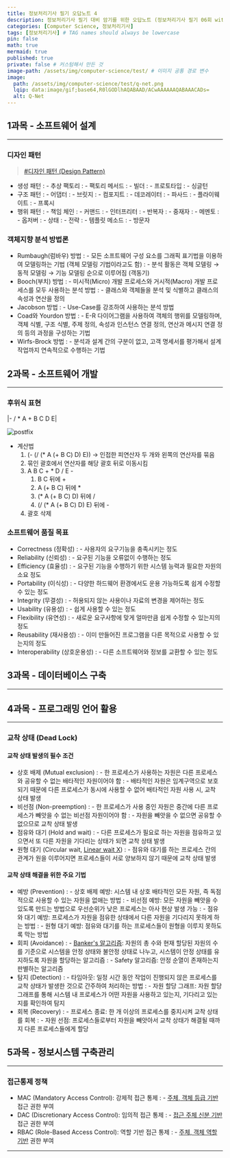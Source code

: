 ```yaml
---
title: 정보처리기사 필기 오답노트 4
description: 정보처리기사 필기 대비 암기를 위한 오답노트 (정보처리기사 필기 06회 with 시나공)
categories: [Computer Science, 정보처리기사]
tags: [정보처리기사] # TAG names should always be lowercase
pin: false
math: true
mermaid: true
published: true
private: false # 커스텀해서 만든 것
image-path: /assets/img/computer-science/test/ # 이미지 공통 경로 변수
image:
  path: /assets/img/computer-science/test/q-net.png
  lqip: data:image/gif;base64,R0lGODlhAQABAAD/ACwAAAAAAQABAAACADs=
  alt: Q-Net
---
```


## 1과목 - 소프트웨어 설계

---

### 디자인 패턴

> [#디자인 패턴 (Design Pattern)][design-pattern]

- 생성 패턴
  : - 추상 팩토리
  : - 팩토리 메서드
  : - 빌더
  : - 프로토타입
  : - 싱글턴
- 구조 패턴
  : - 어댑터
  : - 브릿지
  : - 컴포지트
  : - 데코레이터
  : - 파사드
  : - 플라이웨이트
  : - 프록시
- 행위 패턴
  : - 책임 체인
  : - 커맨드
  : - 인터프리터
  : - 반복자
  : - 중재자
  : - 메멘토
  : - 옵저버
  : - 상태
  : - 전략
  : - 템플릿 메소드
  : - 방문자

### 객체지향 분석 방법론

- Rumbaugh(럼바우) 방법
  : - 모든 소프트웨어 구성 요소를 그래픽 표기법을 이용하여 모델링하는 기법 (객체 모델링 기법이라고도 함)
  : - 분석 활동은 객체 모델링 → 동적 모델링 → 기능 모델링 순으로 이루어짐 (객동기)
- Booch(부치) 방법
  : - 미시적(Micro) 개발 프로세스와 거시적(Macro) 개발 프로세스를 모두 사용하는 분석 방법
  : - 클래스와 객체들을 분석 및 식별하고 클래스의 속성과 연산을 정의
- Jacobson 방법
  : - Use-Case를 강조하여 사용하는 분석 방법
- Coad와 Yourdon 방법
  : - E-R 다이어그램을 사용하여 객체의 행위를 모델링하며, 객체 식별, 구조 식별, 주제 정의, 속성과 인스턴스 연결 정의, 연산과 메시지 연결 정의 등의 과정을 구성하는 기법
- Wirfs-Brock 방법
  : - 분석과 설계 간의 구분이 없고, 고객 명세서를 평가해서 설계 작업까지 연속적으로 수행하는 기법

## 2과목 - 소프트웨어 개발

---

### 후위식 표현

|- / \* A + B C D E|

![postfix][postfix]

- 계산법
  1. (- (/ (\* A (+ B C) D) E)) → 인접한 피연산자 두 개와 왼쪽의 연산자를 묶음
  2. 묶인 괄호에서 연산자를 해당 괄호 뒤로 이동시킴
  3. A B C + \* D / E -
     1. B C 뒤에 +
     2. A (+ B C) 뒤에 \*
     3. (\* A (+ B C) D) 뒤에 /
     4. (/ (\* A (+ B C) D) E) 뒤에 -
  4. 괄호 삭제

### 소프트웨어 품질 목표

- Correctness (정확성)
  : - 사용자의 요구기능을 충족시키는 정도
- Reliability (신뢰성)
  : - 요구된 기능을 오류없이 수행하는 정도
- Efficiency (효율성)
  : - 요구된 기능을 수행하기 위한 시스템 능력과 필요한 자원의 소요 정도
- Portability (이식성)
  : - 다양한 하드웨어 환경에서도 운용 가능하도록 쉽게 수정할 수 있는 정도
- Integrity (무결성)
  : - 허용되지 않는 사용이나 자료의 변경을 제어하는 정도
- Usability (유용성)
  : - 쉽게 사용할 수 있는 정도
- Flexibility (유연성)
  : - 새로운 요구사항에 맞게 얼마만큼 쉽게 수정할 수 있는지의 정도
- Reusability (재사용성)
  : - 이미 만들어진 프로그램을 다른 목적으로 사용할 수 있는지의 정도
- Interoperability (상호운용성)
  : - 다른 소프트웨어와 정보를 교환할 수 있는 정도

## 3과목 - 데이터베이스 구축

---

## 4과목 - 프로그래밍 언어 활용

---

### 교착 상태 (Dead Lock)

#### 교착 상태 발생의 필수 조건

- 상호 배제 (Mutual exclusion)
  : - 한 프로세스가 사용하는 자원은 다른 프로세스와 공유할 수 없는 배타적인 자원이어야 함
  : - 배타적인 자원은 임계구역으로 보호되기 때문에 다른 프로세스가 동시에 사용할 수 없어 배타적인 자원 사용 시, 교착 상태 발생
- 비선점 (Non-preemption)
  : - 한 프로세스가 사용 중인 자원은 중간에 다른 프로세스가 빼앗을 수 없는 비선점 자원이어야 함
  : - 자원을 빼앗을 수 없으면 공유할 수 없으므로 교착 상태 발생
- 점유와 대기 (Hold and wait)
  : - 다른 프로세스가 필요로 하는 자원을 점유하고 있으면서 또 다른 자원을 기다리는 상태가 되면 교착 상태 발생
- 원형 대기 (Circular wait, <ins class="red thin">Linear wait X</ins>)
  : - 점유와 대기를 하는 프로세스 간의 관계가 원을 이루어지면 프로세스들이 서로 양보하지 않기 때문에 교착 상태 발생

#### 교착 상태 해결을 위한 주요 기법

- 예방 (Prevention)
  : - 상호 배제 예방: 시스템 내 상호 배타적인 모든 자원, 즉 독점적으로 사용할 수 있는 자원을 없애는 방법
  : - 비선점 예방: 모든 자원을 빼앗을 수 있도록 만드는 방법으로 우선순위가 낮은 프로세스는 아사 현상 발생 가능
  : - 점유와 대기 예방: 프로세스가 자원을 점유한 상태에서 다른 자원을 기다리지 못하게 하는 방법
  : - 원형 대기 예방: 점유와 대기를 하는 프로세스들이 원형을 이루지 못하도록 막는 방법
- 회피 (Avoidance)
  : - <ins>Banker's 알고리즘</ins>: 자원의 총 수와 현재 할당된 자원의 수를 기준으로 시스템을 안정 상태와 불안정 상태로 나누고, 시스템이 안정 상태를 유지하도록 자원을 할당하는 알고리즘
  : - Safety 알고리즘: 안정 순열이 존재하는지 판별하는 알고리즘
- 탐지 (Detection)
  : - 타임아웃: 일정 시간 동안 작업이 진행되지 않은 프로세스를 교착 상태가 발생한 것으로 간주하여 처리하는 방법
  : - 자원 할당 그래프: 자원 할당 그래프를 통해 시스템 내 프로세스가 어떤 자원을 사용하고 있는지, 기다리고 있는지를 확인하여 탐지
- 회복 (Recovery)
  : - 프로세스 종료: 한 개 이상의 프로세스를 중지시켜 교착 상태를 회복
  : - 자원 선점: 프로세스들로부터 자원을 빼앗아서 교착 상태가 해결될 때까지 다른 프로세스들에게 할당

## 5과목 - 정보시스템 구축관리

---

### 접근통제 정책

- MAC (Mandatory Access Control): 강제적 접근 통제
  : - <ins>주체, 객체 등급 기반</ins> 접근 권한 부여
- DAC (Discretionary Access Control): 임의적 접근 통제
  : - <ins>접근 주체 신분 기반</ins> 접근 권한 부여
- RBAC (Role-Based Access Control): 역할 기반 접근 통제
  : - <ins>주체, 객체 역할 기반</ins> 권한 부여

---

[^non-repudiation]: 부인 방지: 송신자나 수신자가 메세지를 주고받은 사실을 부인하지 못하도록 방지하는 것

<!-- ## 참고 사이트

> [IT's time to study - [JavaScript] JavaScript란?][ref_site_1] -->

<!-- 이미지 -->

[postfix]: {{page.image-path}}/postfix.png

<!-- 블로그 게시글 -->

[design-pattern]: {{site.url}}/posts/design-pattern

<!-- 참고 사이트 -->

<!-- [ref_site_1]: https://velog.io/@hyungjin_han/JavaScript-JavaScript%EB%9E%80 -->
